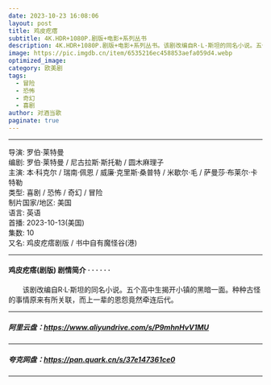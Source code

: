 ```yaml
---
date: 2023-10-23 16:08:06
layout: post
title: 鸡皮疙瘩
subtitle: 4K.HDR+1080P.剧版+电影+系列丛书
description: 4K.HDR+1080P.剧版+电影+系列丛书。该剧改编自R·L·斯坦的同名小说。五个高中生揭开小镇的黑暗一面。种种古怪的事情原来有所关联，而上一辈的恩怨竟然牵连后代...
image: https://pic.imgdb.cn/item/6535216ec458853aefa059d4.webp
optimized_image: 
category: 欧美剧
tags:
  - 冒险
  - 恐怖
  - 奇幻
  - 喜剧
author: 对酒当歌
paginate: true
---
```


---

导演: 罗伯·莱特曼  
编剧: 罗伯·莱特曼 / 尼古拉斯·斯托勒 / 圆木麻理子  
主演: 本·科克尔 / 瑞南·佩恩 / 威廉·克里斯·桑普特 / 米歇尔·毛 / 萨曼莎·布莱尔·卡特勒  
类型: 喜剧 / 恐怖 / 奇幻 / 冒险  
制片国家/地区: 美国  
语言: 英语  
首播: 2023-10-13(美国)  
集数: 10  
又名: 鸡皮疙瘩剧版 / 书中自有魔怪谷(港)  

---

#### 鸡皮疙瘩(剧版) 剧情简介 · · · · · ·

　　该剧改编自R·L·斯坦的同名小说。五个高中生揭开小镇的黑暗一面。种种古怪的事情原来有所关联，而上一辈的恩怨竟然牵连后代。

---

##### 阿里云盘：<https://www.aliyundrive.com/s/P9mhnHvV1MU>

---

##### 夸克网盘：<https://pan.quark.cn/s/37e147361ce0>

---
